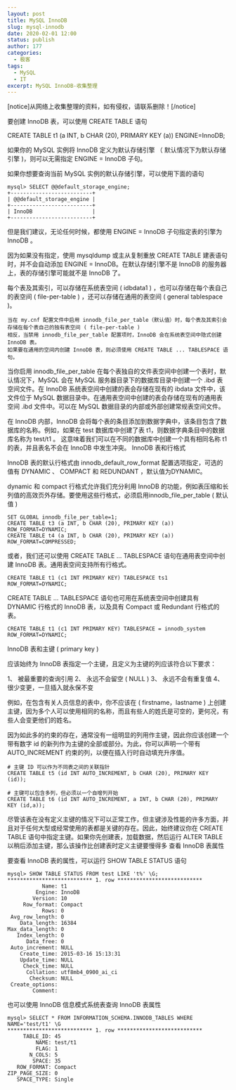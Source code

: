 ```yaml
---
layout: post
title: MySQL InnoDB
slug: mysql-innodb
date: 2020-02-01 12:00
status: publish
author: 177
categories: 
  - 极客
tags:
  - MySQL
  - IT
excerpt: MySQL InnoDB-收集整理
---
```


[notice]从网络上收集整理的资料，如有侵权，请联系删除！[/notice]

要创建 InnoDB 表，可以使用 CREATE TABLE 语句

CREATE TABLE t1 (a INT, b CHAR (20), PRIMARY KEY (a)) ENGINE=InnoDB;

如果你的 MySQL 实例将 InnoDB 定义为默认存储引擎 （ 默认情况下为默认存储引擎 )，则可以无需指定 ENGINE = InnoDB 子句。

如果你想要查询当前 MySQL 实例的默认存储引擎，可以使用下面的语句

```
mysql> SELECT @@default_storage_engine;
+--------------------------+
| @@default_storage_engine |
+--------------------------+
| InnoDB                   |
+--------------------------+
```

但是我们建议，无论任何时候，都使用 ENGINE = InnoDB 子句指定表的引擎为 InnoDB 。

因为如果没有指定，使用 mysqldump 或主从复制重放 CREATE TABLE 建表语句时，并不会自动添加 ENGINE = InnoDB。在默认存储引擎不是 InnoDB 的服务器上，表的存储引擎可能就不是 InnoDB 了。

每个表及其索引，可以存储在系统表空间 ( idbdata1 ) ，也可以存储在每个表自己的表空间 ( file-per-table ) ，还可以存储在通用的表空间 ( general tablespace )。

    当在 my.cnf 配置文件中启用 innodb_file_per_table（默认值）时，每个表及其索引会存储在每个表自己的独有表空间 ( file-per-table )
    相反，当禁用 innodb_file_per_table 配置项时，InnoDB 会在系统表空间中隐式创建 InnoDB 表。
    如果要在通用的空间内创建 InnoDB 表，则必须使用 CREATE TABLE ... TABLESPACE 语句。

当你启用 innodb_file_per_table 在每个表独自的文件表空间中创建一个表时，默认情况下，MySQL 会在 MySQL 服务器目录下的数据库目录中创建一个 .ibd 表空间文件。在 InnoDB 系统表空间中创建的表会存储在现有的 ibdata 文件中，该文件位于 MySQL 数据目录中。在通用表空间中创建的表会存储在现有的通用表空间 .ibd 文件中。可以在 MySQL 数据目录的内部或外部创建常规表空间文件。

在 InnoDB 内部，InnoDB 会将每个表的条目添加到数据字典中，该条目包含了数据库的名称。例如，如果在 test 数据库中创建了表 t1，则数据字典条目中的数据库名称为 test/t1 。 这意味着我们可以在不同的数据库中创建一个具有相同名称 t1 的表，并且表名不会在 InnoDB 中发生冲突。
InnoDB 表和行格式

InnoDB 表的默认行格式由 innodb_default_row_format 配置选项指定，可选的值有 DYNAMIC 、 COMPACT 和 REDUNDANT ，默认值为DYNAMIC。

dynamic 和 compact 行格式允许我们充分利用 InnoDB 的功能，例如表压缩和长列值的高效页外存储。要使用这些行格式，必须启用innodb_file_per_table ( 默认值 )

```
SET GLOBAL innodb_file_per_table=1;
CREATE TABLE t3 (a INT, b CHAR (20), PRIMARY KEY (a)) ROW_FORMAT=DYNAMIC;
CREATE TABLE t4 (a INT, b CHAR (20), PRIMARY KEY (a)) ROW_FORMAT=COMPRESSED;
```

或者，我们还可以使用 CREATE TABLE ... TABLESPACE 语句在通用表空间中创建 InnoDB 表。通用表空间支持所有行格式。

```
CREATE TABLE t1 (c1 INT PRIMARY KEY) TABLESPACE ts1 ROW_FORMAT=DYNAMIC;
```

CREATE TABLE ... TABLESPACE 语句也可用在系统表空间中创建具有 DYNAMIC 行格式的 InnoDB 表，以及具有 Compact 或 Redundant 行格式的表。

```
CREATE TABLE t1 (c1 INT PRIMARY KEY) TABLESPACE = innodb_system ROW_FORMAT=DYNAMIC;
```

InnoDB 表和主键 ( primary key )

应该始终为 InnoDB 表指定一个主键，且定义为主键的列应该符合以下要求：

1、 被最重要的查询引用
2、 永远不会留空 ( NULL )
3、 永远不会有重复值
4、 很少变更，一旦插入就永保不变

例如，在包含有关人员信息的表中，你不应该在 ( firstname，lastname ) 上创建主键，因为多个人可以使用相同的名称，而且有些人的姓氏是可空的，更何况，有些人会变更他们的姓名。

因为如此多的约束的存在，通常没有一组明显的列用作主键，因此你应该创建一个带有数字 id 的新列作为主键的全部或部分。为此，你可以声明一个带有 AUTO_INCREMENT 约束的列，以便在插入行时自动填充升序值。

```
# 主键 ID 可以作为不同表之间的关联指针
CREATE TABLE t5 (id INT AUTO_INCREMENT, b CHAR (20), PRIMARY KEY (id));

# 主键可以包含多列，但必须以一个自增列开始
CREATE TABLE t6 (id INT AUTO_INCREMENT, a INT, b CHAR (20), PRIMARY KEY (id,a));
```

尽管该表在没有定义主键的情况下可以正常工作，但主键涉及性能的许多方面，并且对于任何大型或经常使用的表都是关键的存在。因此，始终建议你在 CREATE TABLE 语句中指定主键。如果你先创建表，加载数据，然后运行 ALTER TABLE 以稍后添加主键，那么该操作比创建表时定义主键要慢得多
查看 InnoDB 表属性

要查看 InnoDB 表的属性，可以运行 SHOW TABLE STATUS 语句

```
mysql> SHOW TABLE STATUS FROM test LIKE 't%' \G;
*************************** 1. row ***************************
           Name: t1
         Engine: InnoDB
        Version: 10
     Row_format: Compact
           Rows: 0
 Avg_row_length: 0
    Data_length: 16384
Max_data_length: 0
   Index_length: 0
      Data_free: 0
 Auto_increment: NULL
    Create_time: 2015-03-16 15:13:31
    Update_time: NULL
     Check_time: NULL
      Collation: utf8mb4_0900_ai_ci
       Checksum: NULL
 Create_options:
        Comment:
```

也可以使用 InnoDB 信息模式系统表查询 InnoDB 表属性

```
mysql> SELECT * FROM INFORMATION_SCHEMA.INNODB_TABLES WHERE NAME='test/t1' \G
*************************** 1. row ***************************
     TABLE_ID: 45
         NAME: test/t1
         FLAG: 1
       N_COLS: 5
        SPACE: 35
   ROW_FORMAT: Compact
ZIP_PAGE_SIZE: 0
   SPACE_TYPE: Single
```